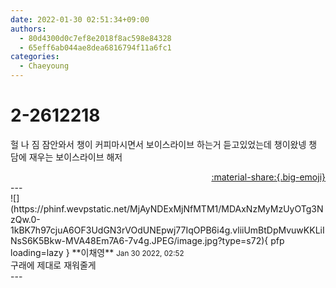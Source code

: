 ```yaml
---
date: 2022-01-30 02:51:34+09:00
authors:
  - 80d4300d0c7ef8e2018f8ac598e84328
  - 65eff6ab044ae8dea6816794f11a6fc1
categories:
  - Chaeyoung
---
```


# 2-2612218

<div class="post-container" markdown="1">
<div class="content-container md-sidebar__scrollwrap" markdown="1">

헐 나 짐 잠안와서 챙이 커피마시면서 보이스라이브 하는거 듣고있었는데 챙이왔넹 챙 담에 재우는 보이스라이브 해저

</div>
</div>

<div style="text-align: right;" markdown="1">
<a href="https://weverse.io/fromis9/fanpost/2-2612218" style="text-align: right;">:material-share:{.big-emoji}</a>
</div>
---

<div class="comments-container md-sidebar__scrollwrap" markdown="1">
<div class="comment" markdown="1">
<div class='id-container' markdown="1">
![](https://phinf.wevpstatic.net/MjAyNDExMjNfMTM1/MDAxNzMyMzUyOTg3NzQw.0-1kBK7h97cjuA6OF3UdGN3rVOdUNEpwj77IqOPB6i4g.vliiUmBtDpMvuwKKLiINsS6K5Bkw-MVA48Em7A6-7v4g.JPEG/image.jpg?type=s72){ pfp loading=lazy }
**<span class="artist">이채영</span>** <small>Jan 30 2022, 02:52</small><br>
</div>
<div class='comment-body' markdown="1">
구래에 제대로 재워줄게
</div>
</div>
</div>
---
